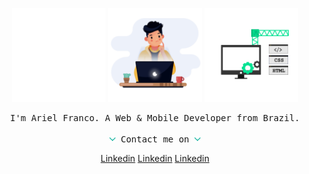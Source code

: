 <p align="center">
  <img src="https://github.com/arielff3/arielff3/blob/master/.github/react.gif?raw=true" alt="react" width="150px" /> 
  <img src="https://github.com/arielff3/arielff3/blob/master/.github/dev2.gif?raw=true" alt="dev2" width="150px" />
  <img src="https://github.com/arielff3/arielff3/blob/master/.github/dev.gif?raw=true" alt="dev" width="150px" />
</p>
<p align="center">
  <samp>
    I'm Ariel Franco. A Web & Mobile Developer from Brazil. 
     <br><br>
     <img width="10px" src="https://raw.githubusercontent.com/arielff3/arielff3/68f5b4bc764182ed14a00d18ed802bd5b1977548/.github/arrow.svg" alt="arrow"/> Contact me on <img width="10px" src="https://raw.githubusercontent.com/arielff3/arielff3/68f5b4bc764182ed14a00d18ed802bd5b1977548/.github/arrow.svg" alt="arrow"/>
  </samp>
</p>

<p align="center">
  <a href="https://www.linkedin.com/in/ariel-franco-ferreira-37b42b17a">Linkedin</a>
  <a href="https://www.linkedin.com/in/ariel-franco-ferreira-37b42b17a">Linkedin</a>
  <a href="https://www.linkedin.com/in/ariel-franco-ferreira-37b42b17a">Linkedin</a>
</p>
<!--
**arielff3/arielff3** is a ✨ _special_ ✨ repository because its `README.md` (this file) appears on your GitHub profile.

Here are some ideas to get you started:

- 🔭 I’m currently working on ...
- 🌱 I’m currently learning ...
- 👯 I’m looking to collaborate on ...
- 🤔 I’m looking for help with ...
- 💬 Ask me about ...
- 📫 How to reach me: ...
- 😄 Pronouns: ...
- ⚡ Fun fact: ...
-->
